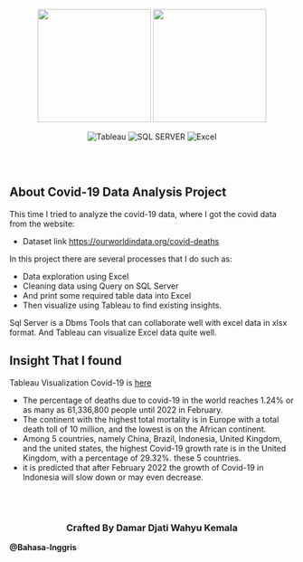 
<p align="center">
  <a href="https://public.tableau.com/views/TableauCovid-19ResultAnalysis/Dashboard1?:language=en-US&:display_count=n&:origin=viz_share_link" target="_blank"><img src="https://user-images.githubusercontent.com/61747306/166453857-22734a57-adc9-49c6-82a2-56d082565bea.png" width="200"></a>
<img src="https://user-images.githubusercontent.com/61747306/166453938-2c5a2fc3-3847-460f-a19f-a5f70f9a1301.png" width="200">
  
</p>

<p align="center">
<img src="https://img.shields.io/badge/Tableau-E97627?style=for-the-badge&logo=Tableau&logoColor=white" alt="Tableau">
<img src="https://img.shields.io/badge/Microsoft%20SQL%20Server-CC2927?style=for-the-badge&logo=microsoft%20sql%20server&logoColor=white" alt="SQL SERVER">
<img src="https://img.shields.io/badge/Microsoft_Excel-217346?style=for-the-badge&logo=microsoft-excel&logoColor=white" alt="Excel">

</p>
<br><br>

## About Covid-19 Data Analysis Project

This time I tried to analyze the covid-19 data, where I got the covid data from the website: 

- Dataset link https://ourworldindata.org/covid-deaths

In this project there are several processes that I do such as:

- Data exploration using Excel
- Cleaning data using Query on SQL Server
- And print some required table data into Excel
- Then visualize using Tableau to find existing insights.

Sql Server is a Dbms Tools that can collaborate well with excel data in xlsx format. And Tableau can visualize Excel data quite well.

## Insight That I found

Tableau Visualization Covid-19 is [here](https://public.tableau.com/views/TableauCovid-19ResultAnalysis/Dashboard1?:language=en-US&:display_count=n&:origin=viz_share_link)

- The percentage of deaths due to covid-19 in the world reaches 1.24% or as many as 61,336,800 people until 2022 in February.
- The continent with the highest total mortality is in Europe with a total death toll of 10 million, and the lowest is on the African continent.
- Among 5 countries, namely China, Brazil, Indonesia, United Kingdom, and the united states, the highest Covid-19 growth rate is in the United Kingdom, with a percentage of 29.32%. these 5 countries.
- it is predicted that after February 2022 the growth of Covid-19 in Indonesia will slow down or may even decrease.

<br><br>
<h3 align="center">
  Crafted By Damar Djati Wahyu Kemala
</h3>

**@Bahasa-Inggris**

